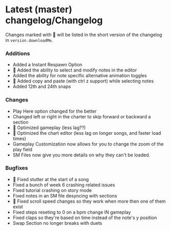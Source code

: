 # Latest (master) changelog/Changelog

Changes marked with 💖 will be listed in the short version of the changelog in `version.downloadMe`.

### Additions
- Added a Instant Respawn Option
- 💖 Added the ability to select and modify notes in the editor
- Added the ability for note specific alternative animation toggles
- 💖 Added copy and paste (with ctrl z support) while selecting notes
- Added 12th and 24th snaps

### Changes
- Play Here option changed for the better
- Changed left or right in the charter to skip forward or backward a section
- 💖 Optimized gameplay (less lag??)
- 💖 Optimized the chart editor (less lag on longer songs, and faster load times)
- Gameplay Customization now allows for you to change the zoom of the play field
- SM Files now give you more details on why they can't be loaded.

### Bugfixes
- 💖 Fixed stutter at the start of a song
- Fixed a bunch of week 6 crashing related issues
- Fixed tutorial crashing on story mode
- Fixed notes in an SM file desyncing with sections
- 💖 Fixed scroll speed changes so they work when more then one of them exist
- Fixed steps reseting to 0 on a bpm change IN gameplay
- Fixed claps so they're based on time instead of the note's y position
- Swap Section no longer breaks with duets